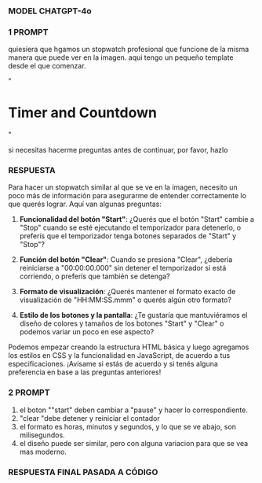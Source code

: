 ### MODEL CHATGPT-4o

### 1 PROMPT

quiesiera que hgamos un stopwatch profesional que funcione de la misma manera que puede ver en la imagen. 
aqui tengo un pequeño template desde el que comenzar.

"<!DOCTYPE html>
<html lang="en">
<head>
<meta charset="UTF-8">
<meta name="viewport" content="width=device-width, initial-scale=1.0">
<title>Timer and Countdown</title>
<link rel="stylesheet" href="styles.css">
</head>
<body>
<h1>Timer and Countdown</h1>
<script src="script.js"></script>
</body>
</html>"


si necesitas hacerme preguntas antes de continuar, por favor, hazlo

### RESPUESTA

Para hacer un stopwatch similar al que se ve en la imagen, necesito un poco más de información para asegurarme de entender correctamente lo que querés lograr. Aquí van algunas preguntas:

1. **Funcionalidad del botón "Start"**: ¿Querés que el botón "Start" cambie a "Stop" cuando se esté ejecutando el temporizador para detenerlo, o preferís que el temporizador tenga botones separados de "Start" y "Stop"?

2. **Función del botón "Clear"**: Cuando se presiona "Clear", ¿debería reiniciarse a "00:00:00.000" sin detener el temporizador si está corriendo, o preferís que también se detenga?

3. **Formato de visualización**: ¿Querés mantener el formato exacto de visualización de "HH:MM:SS.mmm" o querés algún otro formato?

4. **Estilo de los botones y la pantalla**: ¿Te gustaría que mantuviéramos el diseño de colores y tamaños de los botones "Start" y "Clear" o podemos variar un poco en ese aspecto?

Podemos empezar creando la estructura HTML básica y luego agregamos los estilos en CSS y la funcionalidad en JavaScript, de acuerdo a tus especificaciones. ¡Avisame si estás de acuerdo y si tenés alguna preferencia en base a las preguntas anteriores!


### 2 PROMPT

1. el boton ""start" deben cambiar a "pause" y hacer lo correspondiente.
2. "clear "debe detener y reiniciar el contador
3. el formato es horas, minutos y segundos, y lo que se ve abajo, son milisegundos.
4. el diseño puede ser similar, pero con alguna variacion para que se vea mas moderno.

### RESPUESTA FINAL PASADA A CÓDIGO

